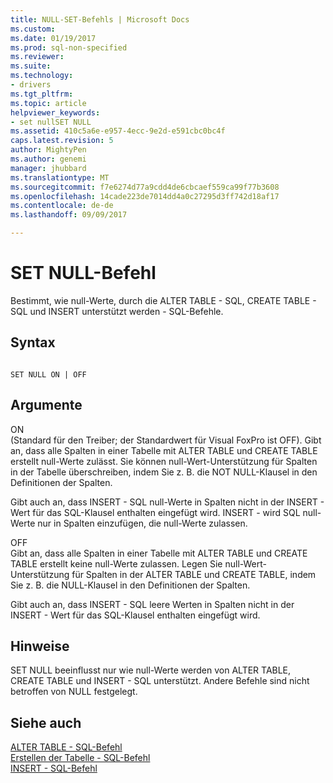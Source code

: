 ```yaml
---
title: NULL-SET-Befehls | Microsoft Docs
ms.custom: 
ms.date: 01/19/2017
ms.prod: sql-non-specified
ms.reviewer: 
ms.suite: 
ms.technology:
- drivers
ms.tgt_pltfrm: 
ms.topic: article
helpviewer_keywords:
- set nullSET NULL
ms.assetid: 410c5a6e-e957-4ecc-9e2d-e591cbc0bc4f
caps.latest.revision: 5
author: MightyPen
ms.author: genemi
manager: jhubbard
ms.translationtype: MT
ms.sourcegitcommit: f7e6274d77a9cdd4de6cbcaef559ca99f77b3608
ms.openlocfilehash: 14cade223de7014dd4a0c27295d3ff742d18af17
ms.contentlocale: de-de
ms.lasthandoff: 09/09/2017

---
```

# <a name="set-null-command"></a>SET NULL-Befehl
Bestimmt, wie null-Werte, durch die ALTER TABLE - SQL, CREATE TABLE - SQL und INSERT unterstützt werden - SQL-Befehle.  
  
## <a name="syntax"></a>Syntax  
  
```  
  
SET NULL ON | OFF  
```  
  
## <a name="arguments"></a>Argumente  
 ON  
 (Standard für den Treiber; der Standardwert für Visual FoxPro ist OFF). Gibt an, dass alle Spalten in einer Tabelle mit ALTER TABLE und CREATE TABLE erstellt null-Werte zulässt. Sie können null-Wert-Unterstützung für Spalten in der Tabelle überschreiben, indem Sie z. B. die NOT NULL-Klausel in den Definitionen der Spalten.  
  
 Gibt auch an, dass INSERT - SQL null-Werte in Spalten nicht in der INSERT - Wert für das SQL-Klausel enthalten eingefügt wird. INSERT - wird SQL null-Werte nur in Spalten einzufügen, die null-Werte zulassen.  
  
 OFF  
 Gibt an, dass alle Spalten in einer Tabelle mit ALTER TABLE und CREATE TABLE erstellt keine null-Werte zulassen. Legen Sie null-Wert-Unterstützung für Spalten in der ALTER TABLE und CREATE TABLE, indem Sie z. B. die NULL-Klausel in den Definitionen der Spalten.  
  
 Gibt auch an, dass INSERT - SQL leere Werten in Spalten nicht in der INSERT - Wert für das SQL-Klausel enthalten eingefügt wird.  
  
## <a name="remarks"></a>Hinweise  
 SET NULL beeinflusst nur wie null-Werte werden von ALTER TABLE, CREATE TABLE und INSERT - SQL unterstützt. Andere Befehle sind nicht betroffen von NULL festgelegt.  
  
## <a name="see-also"></a>Siehe auch  
 [ALTER TABLE - SQL-Befehl](../../odbc/microsoft/alter-table-sql-command.md)   
 [Erstellen der Tabelle - SQL-Befehl](../../odbc/microsoft/create-table-sql-command.md)   
 [INSERT - SQL-Befehl](../../odbc/microsoft/insert-sql-command.md)
